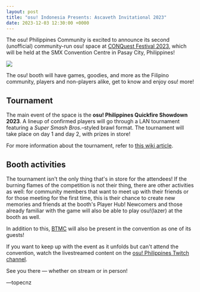 ```yaml
---
layout: post
title: "osu! Indonesia Presents: Ascaveth Invitational 2023"
date: 2023-12-03 12:30:00 +0000
---
```


The osu! Philippines Community is excited to announce its second (unofficial) community-run osu! space at [CONQuest Festival 2023](https://conquestph.com), which will be held at the SMX Convention Centre in Pasay City, Philippines!

![](/wiki/Tournaments/oPQS/2/img/banner.png)

The osu! booth will have games, goodies, and more as the Filipino community, players and non-players alike, get to know and enjoy osu! more!

## Tournament

The main event of the space is the **osu! Philippines Quickfire Showdown 2023**. A lineup of confirmed players will go through a LAN tournament featuring a *Super Smash Bros.*–styled brawl format. The tournament will take place on day 1 and day 2, with prizes in store!

For more information about the tournament, refer to [this wiki article](/wiki/Tournaments/oPQS/2).

## Booth activities

The tournament isn't the only thing that's in store for the attendees! If the burning flames of the competition is not their thing, there are other activities as well: for community members that want to meet up with their friends or for those meeting for the first time, this is their chance to create new memories and friends at the booth's Player Hub! Newcomers and those already familiar with the game will also be able to play osu!(lazer) at the booth as well.

In addition to this, [BTMC](https://osu.ppy.sh/users/3171691) will also be present in the convention as one of its guests!

If you want to keep up with the event as it unfolds but can't attend the convention, watch the livestreamed content on the [osu! Philippines Twitch channel](https://twitch.tv/osuliveph).

See you there — whether on stream or in person!

—topecnz
